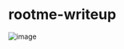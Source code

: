 # rootme-writeup

![image](https://user-images.githubusercontent.com/83108104/197664395-f07291a0-873b-4f89-85df-512e0f9b0b8d.png)
